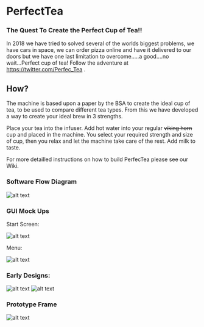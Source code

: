 # PerfectTea

### The Quest To Create the Perfect Cup of Tea!!

In 2018 we have tried to solved several of the worlds biggest problems, we have cars in space, we can order pizza online and have it delivered to our doors but we have one last limitation to overcome.....a good....no wait...Perfect cup of tea! Follow the adventure at https://twitter.com/Perfec_Tea .

## How?

The machine is based upon a paper by the BSA to create the ideal cup of tea, to be used to compare different tea types. From this we have developed a way to create your ideal brew in 3 strengths. 

Place your tea into the infuser. Add hot water into your regular ~~viking horn~~ cup and placed in the machine. You select your required strength and size of cup, then you relax and let the machine take care of the rest. Add milk to taste. 

For more detailled instructions on how to build PerfecTea please see our Wiki.  


### Software Flow Diagram

![alt text](https://i.imgur.com/Fow0LjU.png)


### GUI Mock Ups

Start Screen:

![alt text](https://i.imgur.com/BcuMKYR.png)

Menu:

![alt text](https://i.imgur.com/vwhD9Zn.png)


### Early Designs:

![alt text](https://i.imgur.com/EE7dLig.jpg)
![alt text](https://i.imgur.com/CwR4onM.jpg)


### Prototype Frame

![alt text](https://i.imgur.com/UWVkcXK.jpg)



